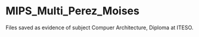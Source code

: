 # MIPS_Multi_Perez_Moises
Files saved as evidence of subject Compuer Architecture, Diploma at ITESO.
